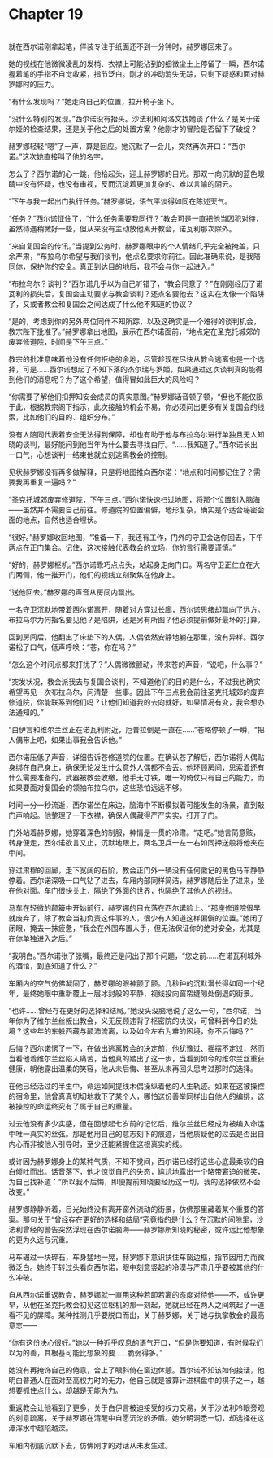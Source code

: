# Chapter 19

<br>
就在西尔诺刚拿起笔，佯装专注于纸面还不到一分钟时，赫罗娜回来了。

她的视线在他微微凌乱的发梢、衣襟上可能沾到的细微尘土上停留了一瞬，西尔诺握着笔的手指不自觉收紧，指节泛白。刚才的冲动消失无踪，只剩下疑惑和面对赫罗娜时的压力。

“有什么发现吗？”她走向自己的位置，拉开椅子坐下。

“没什么特别的发现。”西尔诺没有抬头。沙法利和阿洛文找她谈了什么？是关于诺尔娅的检查结果，还是关于他之后的处置方案？他刚才的冒险是否留下了破绽？

赫罗娜轻轻“嗯”了一声，算是回应。她沉默了一会儿，突然再次开口：“西尔诺。”这次她直接叫了他的名字。

怎么了？西尔诺的心一跳，他抬起头，迎上赫罗娜的目光。那双一向沉默的蓝色眼睛中没有怀疑，也没有审视，反而沉淀着更加复杂的、难以言喻的阴云。

“下午与我一起出门执行任务。”赫罗娜说，语气平淡得如同在陈述天气。

“任务？”西尔诺怔住了，“什么任务需要我同行？”教会可是一直把他当囚犯对待，虽然待遇稍微好一些，但从来没有主动放他离开教会，诺瓦利那次除外。

“来自复国会的传讯。”当提到公务时，赫罗娜眼中的个人情绪几乎完全被掩盖，只余严肃，“布拉乌尔希望与我们谈判，他点名要求你前往。因此准确来说，是我陪同你，保护你的安全。真正到达目的地后，我不会与你一起进入。”

“布拉乌尔？谈判？”西尔诺几乎以为自己听错了，“教会同意了？”在刚刚经历了诺瓦利的损失后，复国会主动要求与教会谈判？还点名要他去？这实在太像一个陷阱了，又或者教会和复国会之间达成了什么他不知道的协议？

“是的，考虑到你的另外两位同伴不知所踪，以及这确实是一个难得的谈判机会，教宗陛下批准了。”赫罗娜拿出地图，展示在西尔诺面前，“地点定在圣克托城郊的废弃修道院，时间是下午三点。”

教宗的批准意味着他没有任何拒绝的余地，尽管趁现在尽快从教会逃离也是一个选择，可是……西尔诺想起了不知下落的杰尔瑞与罗姬，如果通过这次谈判真的能得到他们的消息呢？为了这个希望，值得冒如此巨大的风险吗？

“你需要了解他们扣押知安会成员的真实意图。”赫罗娜话音顿了顿，“但也不能仅限于此，根据教宗阁下指示，此次接触的机会不易，你必须问出更多有关复国会的线索，比如他们的目的、组织分布。”

没有人陪同代表着安全无法得到保障，却也有助于他与布拉乌尔进行单独且无人知晓的谈判，最好能问到他当年为什么要去寻找白厅。“……我知道了。”西尔诺长出一口气，心想谈判一结束他就立刻逃离教会的控制。

见状赫罗娜没有再多做解释，只是将地图推向西尔诺：“地点和时间都记住了？需要我再重复一遍吗？”

“圣克托城郊废弃修道院，下午三点。”西尔诺快速扫过地图，将那个位置刻入脑海——虽然并不需要自己前往。修道院的位置偏僻，地形复杂，确实是个适合秘密会面的地点，自然也适合埋伏。

“很好。”赫罗娜收回地图，“准备一下，我还有工作，门外的守卫会送你回去，下午两点在正门集合。记住，这次接触代表教会的立场，你的言行需要谨慎。”

“好的，赫罗娜枢机。”西尔诺乖巧点点头，站起身走向门口。两名守卫正伫立在大门两侧，他一推开门，他们的视线立刻聚焦在他身上。

“送他回去。”赫罗娜的声音从房间内飘出。

一名守卫沉默地带着西尔诺离开，随着对方穿过长廊，西尔诺思绪却飘向了远方。布拉乌尔为何指名要见他？是陷阱，还是另有所图？他必须提前做好最坏的打算。

回到房间后，他翻出了床垫下的人偶，人偶依然安静地躺在那里，没有异样。西尔诺松了口气，低声呼唤：“苍，你在吗？”

“怎么这个时间点都来打扰了？”人偶微微颤动，传来苍的声音，“说吧，什么事？”

“突发状况，教会派我去与复国会谈判，不知道他们的目的是什么，不过我也确实希望再见一次布拉乌尔，问清楚一些事。因此下午三点我会前往圣克托城郊的废弃修道院，你能联系到他们吗？让他们知道我的去向就好，如果情况有变，我会想办法通知的。”

“白伊言和维尔兰丝正在诺瓦利附近，厄昔拉倒是一直在……”苍略停顿了一瞬，“把人偶带上吧，如果出事我会告诉他。”

西尔诺压低了声音，详细告诉苍修道院的位置。在确认苍了解后，西尔诺将人偶贴身绑在自己身上，确保无论发生什么意外人偶都不会丢。他环顾房间，思索着还有什么需要准备的，武器被教会收缴，他手无寸铁，唯一的倚仗只有自己的能力，而如果要面对复国会的领袖布拉乌尔，这些恐怕远远不够。

时间一分一秒流逝，西尔诺坐在床边，脑海中不断模拟着可能发生的场景，直到敲门声响起。他整理了一下衣襟，确保人偶藏得严严实实，打开了门。

门外站着赫罗娜，她穿着深色的制服，神情是一贯的冷肃。“走吧。”她言简意赅，转身便走，西尔诺欲言又止，沉默地跟上，两名卫兵一左一右如同押送般将他夹在中间。

穿过肃穆的回廊，走下宽阔的石阶，教会正门外一辆没有任何徽记的黑色马车静静停着。西尔诺深吸一口气钻了进去，车厢内部同样简洁，赫罗娜随后坐了进来，坐在他对面。车门很快关上，隔绝了外面的世界，也隔绝了其他人的视线。

马车在轻微的颠簸中开始前行，赫罗娜的目光落在西尔诺脸上。“那座修道院很早就废弃了，除了教会当初负责这件事的人，很少有人知道这样偏僻的位置。”她闭了闭眼，掩去一抹疲惫，“我会在外围布置人手，但无法保证你的绝对安全，尤其是在你单独进入之后。”

“我明白。”西尔诺张了张嘴，最终还是问出了那个问题，“您之前……在诺瓦利城外的酒馆，到底知道了什么？”

车厢内的空气仿佛凝固了，赫罗娜的眼神颤了颤。几秒钟的沉默漫长得如同一个纪年，最终她眼中重新覆上一层冰封般的平静，视线投向窗帘缝隙处倒退的街景。

“也许……曾经存在更好的选择和结局。”她没头没脑地说了这么一句，“西尔诺，当年你为了维尔兰丝叛出教会，义无反顾违背了枢密院的决议，可曾料到今日的处境？这些年的东躲西藏与颠沛流离，以及如今左右为难的困境，你不后悔吗？”

后悔？西尔诺愣了一下，在做出逃离教会的决定前，他犹豫过、摇摆不定过，然而当看他着维尔兰丝陷入痛苦，当他真的踏出了这一步，当看到如今的维尔兰丝重获健康，朝他露出温柔的笑容，他从未后悔、甚至从未再回头思考过那时的选择。

在他已经活过的半生中，命运如同提线木偶操纵着他的人生轨迹。如果在这被操控的宿命里，他曾真真切切地救下了某个人，哪怕这份善举同样出自他人的编排，这被操控的命运终究有了属于自己的重量。

过去他没有多少实感，但在回想起七岁前的记忆后，维尔兰丝已经成为被编入命运中唯一真实的丝弦。那是他用自己的意志刻下的痕迹，当他质疑他的过去是否出自内心而非被他人引导时，至少还能紧握住这根真实的线。

或许因为赫罗娜身上的某种气质，不知不觉间，西尔诺已经将这些心底最柔软的自白倾吐而出。话音落下，他才惊觉自己的失态，尴尬地露出一个略带窘迫的微笑，为自己找补道：“所以我不后悔，即便提前知晓要经历这一切，我的选择依然不会改变。”

赫罗娜静静听着，目光始终没有离开窗外流动的街景，仿佛那里藏着某个重要的答案。那句关于“曾经存在更好的选择和结局”究竟指的是什么？在沉默的间隙里，沙法利曾经的警告突然浮现在西尔诺脑海——赫罗娜所知晓的秘密，或许远比他想象的更为久远与沉重。

马车碾过一块碎石，车身猛地一晃，赫罗娜下意识扶住车窗边框，指节因用力而微微泛白。她终于转过头看向西尔诺，眼中刻意竖起的冷漠与严肃几乎要被其他的什么冲破。

自从西尔诺重返教会，赫罗娜就一直用这种若即若离的态度对待他——不，或许更早，从他在圣克托教会初见这位枢机的那一刻起，她就已经在两人之间筑起了一道看不见的屏障。某种推测几乎要脱口而出，关于赫罗娜，关于她与执掌教会的最高意志——

“你有这份决心很好。”她以一种近乎叹息的语气开口，“但是你要知道，有时候我们以为的善，其根基可能比想象的要……脆弱得多。”

她没有再掩饰自己的倦意，合上了眼斜倚在窗边休憩。西尔诺不知该如何接话，他明白普通人在面对至高权力时的无力，他自己就是被算计进棋盘中的棋子之一，越想要抓住点什么，却越是无能为力。

重返教会让他看到了更多，关于白伊言被迫接受的权力交易，关于沙法利冷眼旁观的刻意疏离，关于赫罗娜在清醒中自愿沉沦的矛盾。她分明洞悉一切，却选择在这潭浑水中越陷越深。

车厢内彻底沉默下去，仿佛刚才的对话从未发生过。
